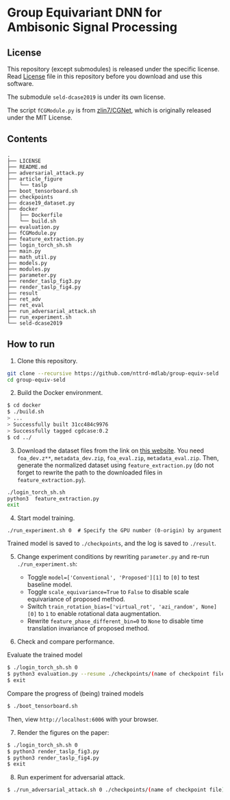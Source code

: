 # Group Equivariant DNN for Ambisonic Signal Processing

## License

This repository (except submodules) is released under the specific license. Read [License](https://github.com/nttrd-mdlab/group-equiv-seld/blob/main/LICENSE) file in this repository before you download and use this software.

The submodule `seld-dcase2019` is under its own license.

The script `fCGModule.py` is from [zlin7/CGNet](https://github.com/zlin7/CGNet), which is originally released under the MIT License.

## Contents

```
.
├── LICENSE
├── README.md
├── adversarial_attack.py
├── article_figure
│   └── taslp
├── boot_tensorboard.sh
├── checkpoints
├── dcase19_dataset.py
├── docker
│   ├── Dockerfile
│   └── build.sh
├── evaluation.py
├── fCGModule.py
├── feature_extraction.py
├── login_torch_sh.sh
├── main.py
├── math_util.py
├── models.py
├── modules.py
├── parameter.py
├── render_taslp_fig3.py
├── render_taslp_fig4.py
├── result
├── ret_adv
├── ret_eval
├── run_adversarial_attack.sh
├── run_experiment.sh
└── seld-dcase2019
```

## How to run

1. Clone this repository.

```sh
git clone --recursive https://github.com/nttrd-mdlab/group-equiv-seld
cd group-equiv-seld
```

2. Build the Docker environment.

```sh
$ cd docker
$ ./build.sh
> ...
> Successfully built 31cc484c9976
> Successfully tagged cgdcase:0.2
$ cd ../
```

3. Download the dataset files from the link on [this website](http://dcase.community/challenge2019/task-sound-event-localization-and-detection). You need `foa_dev.z**`, `metadata_dev.zip`, `foa_eval.zip`, `metadata_eval.zip`. Then, generate the normalized dataset using `feature_extraction.py` (do not forget to rewrite the path to the downloaded files in `feature_extraction.py`).

```sh
./login_torch_sh.sh
python3  feature_extraction.py
exit
```

4. Start model training.

```
./run_experiment.sh 0  # Specify the GPU number (0-origin) by argument
```

Trained model is saved to `./checkpoints`, and the log is saved to `./result`.

5. Change experiment conditions by rewriting `parameter.py` and re-run `./run_experiment.sh`:
   - Toggle `model=['Conventional', 'Proposed'][1]` to `[0]` to test baseline model.
   - Toggle `scale_equivariance=True` to `False` to disable scale equivariance of proposed method.
   - Switch `train_rotation_bias=['virtual_rot', 'azi_random', None][0]` to `1` to enable rotational data augmentation.
   - Rewrite `feature_phase_different_bin=0` to `None` to disable time translation invariance of proposed method.

6. Check and compare performance.

Evaluate the trained model
```sh
$ ./login_torch_sh.sh 0
$ python3 evaluation.py --resume ./checkpoints/(name of checkpoint file).checkpoint
$ exit
```

Compare the progress of (being) trained models
```sh
$ ./boot_tensorboard.sh
```
Then, view `http://localhost:6006` with your browser.

7. Render the figures on the paper:

```sh
$ ./login_torch_sh.sh 0
$ python3 render_taslp_fig3.py
$ python3 render_taslp_fig4.py
$ exit
```

8. Run experiment for adversarial attack.

```sh
$ ./run_adversarial_attack.sh 0 ./checkpoints/(name of checkpoint file).checkpoint (output file name)
```
